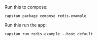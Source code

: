 Run this to compose:
```
capstan package compose redis-example
```
Run this run the app:
```
capstan run redis-example --boot default
```
